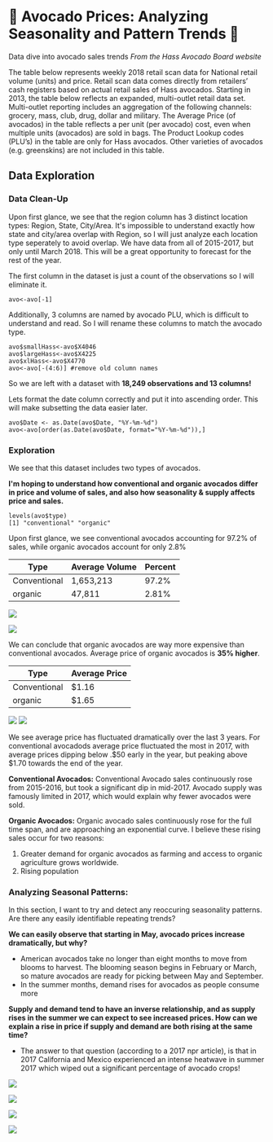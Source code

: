 # :avocado: Avocado Prices: Analyzing Seasonality and Pattern Trends :avocado:
Data dive into avocado sales trends
*From the Hass Avocado Board website*

The table below represents weekly 2018 retail scan data for National retail volume (units) and price. Retail scan data comes directly from retailers’ cash registers based on actual retail sales of Hass avocados. Starting in 2013, the table below reflects an expanded, multi-outlet retail data set. Multi-outlet reporting includes an aggregation of the following channels: grocery, mass, club, drug, dollar and military. The Average Price (of avocados) in the table reflects a per unit (per avocado) cost, even when multiple units (avocados) are sold in bags. The Product Lookup codes (PLU’s) in the table are only for Hass avocados. Other varieties of avocados (e.g. greenskins) are not included in this table.

## Data Exploration 
### Data Clean-Up 
Upon first glance, we see that the region column has 3 distinct location types: Region, State, City/Area. It's impossible to understand exactly how state and city/area overlap with Region, so I will just analyze each location type seperately to avoid overlap. We have data from all of 2015-2017, but only until March 2018. This will be a great opportunity to forecast for the rest of the year.

The first column in the dataset is just a count of the observations so I will eliminate it.
```
avo<-avo[-1]
```

Additionally, 3 columns are named by avocado PLU, which is difficult to understand and read. So I will rename these columns to match the avocado type.  
```
avo$smallHass<-avo$X4046
avo$largeHass<-avo$X4225
avo$xlHass<-avo$X4770
avo<-avo[-(4:6)] #remove old column names
```
So we are left with a dataset with **18,249 observations and 13 columns!**

Lets format the date column correctly and put it into ascending order. This will make subsetting the data easier later.

```
avo$Date <- as.Date(avo$Date, "%Y-%m-%d")
avo<-avo[order(as.Date(avo$Date, format="%Y-%m-%d")),]
```
### Exploration
We see that this dataset includes two types of avocados. 

**I'm hoping to understand how conventional and organic avocados differ in price and volume of sales, and also how seasonality & supply affects price and sales.**
```
levels(avo$type)
[1] "conventional" "organic"  
```

Upon first glance, we see conventional avocados accounting for 97.2% of sales, while organic avocados account for only 2.8%

| Type         | Average Volume | Percent       |     
|--------------|----------------|---------------|
| Conventional | 1,653,213      | 97.2%         |  
| organic      | 47,811         | 2.81%         |  
                                           
![](images/distribution.jpeg)

![](images/yearly_distribution.jpeg)


We can conclude that organic avocados are way more expensive than conventional avocados. Average price of organic avocados is **35% higher**.

| Type         | Average Price  | 
|--------------|----------------|
| Conventional | $1.16          | 
| organic      | $1.65          | 



![](images/time_series1.jpeg) ![](images/barplot_.jpeg)


We see average price has fluctuated dramatically over the last 3 years. For conventional avocadods average price fluctuated the most in 2017, with average prices dipping below .$50 early in the year, but peaking above $1.70 towards the end of the year. 

**Conventional Avocados:** Conventional Avocado sales continuously rose from 2015-2016, but took a significant dip in mid-2017. Avocado supply was famously limited in 2017, which would explain why fewer avocados were sold.

**Organic Avocados:** Organic avocado sales continuously rose for the full time span, and are approaching an exponential curve. I believe these rising sales occur for two reasons: 

1. Greater demand for organic avocados as farming and access to organic agriculture grows worldwide. 
2. Rising population

### Analyzing Seasonal Patterns:
In this section, I want to try and detect any reoccuring seasonality patterns. Are there any easily identifiable repeating trends? 

**We can easily observe that starting in May, avocado prices increase dramatically, but why?**
- American avocados take no longer than eight months to move from blooms to harvest. The blooming season begins in February or March, so mature avocados are ready for picking between May and September.
- In the summer months, demand rises for avocados as people consume more

**Supply and demand tend to have an inverse relationship, and as supply rises in the summer we can expect to see increased prices. How can we explain a rise in price if supply and demand are both rising at the same time?**

- The answer to that question (according to a 2017 npr article), is that in 2017 California and Mexico experienced an intense heatwave in summer 2017 which wiped out a significant percentage of avocado crops!

![](images/seasonality_.jpeg)


![](images/scaled_timeseries.jpeg)

![](images/arima_conv_forecast.jpeg)


![](images/Regional_TimeSeries.jpeg)
